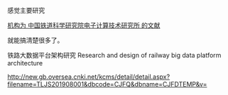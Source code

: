 感觉主要研究

 [机构为 中国铁道科学研究院电子计算技术研究所 的文献](http://gb.oversea.cnki.net/kcms/detail/search.aspx?dbcode=CJFD&sfield=inst&skey=%e4%b8%ad%e5%9b%bd%e9%93%81%e9%81%93%e7%a7%91%e5%ad%a6%e7%a0%94%e7%a9%b6%e9%99%a2%e7%94%b5%e5%ad%90%e8%ae%a1%e7%ae%97%e6%8a%80%e6%9c%af%e7%a0%94%e7%a9%b6%e6%89%80&code=0163385;)

就能搞清楚很多了。



铁路大数据平台架构研究
Research and design of railway big data platform architecture

http://new.gb.oversea.cnki.net/kcms/detail/detail.aspx?filename=TLJS201908001&dbcode=CJFQ&dbname=CJFDTEMP&v=